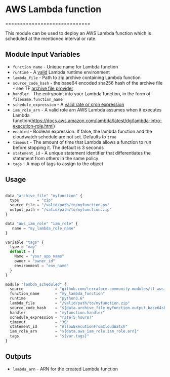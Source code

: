 # AWS Lambda function
=============================

This module can be used to deploy an AWS Lambda function which is scheduled at the mentioned interval or rate.

Module Input Variables
----------------------

- `function_name` - Unique name for Lambda function
- `runtime` - A [valid](http://docs.aws.amazon.com/cli/latest/reference/lambda/create-function.html#options) Lambda runtime environment
- `lambda_file` - Path to zip archive containing Lambda function
- `source_code_hash` - the base64 encoded sha256 hash of the archive file - see TF [archive file provider](https://www.terraform.io/docs/providers/archive/d/archive_file.html)
- `handler` - The entrypoint into your Lambda function, in the form of `filename.function_name`
- `schedule_expression` - A [valid rate or cron expression](http://docs.aws.amazon.com/lambda/latest/dg/tutorial-scheduled-events-schedule-expressions.html)
- `iam_role_arn` - A valid role arn AWS Lambda assumes when it executes Lambda function(https://docs.aws.amazon.com/lambda/latest/dg/lambda-intro-execution-role.html)
- `enabled` - Boolean expression. If false, the lambda function and the cloudwatch schedule are not set. Defaults to `true`
- `timeout` - The amount of time that Lambda allows a function to run before stopping it. The default is 3 seconds 
- `statement_id` - A unique statement identifier that differentiates the statement from others in the same policy
- `tags` - A map of tags to assign to the object

Usage
-----

```js

data "archive_file" "myfunction" {
  type        = "zip"
  source_file = "/valid/path/to/myfunction.py"
  output_path = "/valid/path/to/myfunction.zip"
}

data "aws_iam_role" "iam_role" {
   name = "my_lambda_role_name"
}

variable "tags" {
  type = "map"
  default = {
    Name = "your_app_name"
    owner = "owner_id"
    environment = "env_name"
  }
}

module "lambda_scheduled" {
  source              = "github.com/terraform-community-modules/tf_aws_lambda_function"
  function_name       = "my_lambda_function"
  runtime             = "python3.6"
  lambda_file         = "/valid/path/to/myfunction.zip"
  source_code_hash    = "${data.archive_file.myfunction.output_base64sha256}"
  handler             = "myfunction.handler"
  schedule_expression = "rate(5 hours)"
  timeout             = "30"
  statement_id        = "AllowExecutionFromCloudWatch"
  iam_role_arn        = "${data.aws_iam_role.iam_role.arn}"
  tags                = "${var.tags}"
}
```

Outputs
-------
- `lambda_arn` - ARN for the created Lambda function

